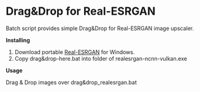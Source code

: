 # Drag&Drop for Real-ESRGAN

Batch script provides simple Drag&Drop for Real-ESRGAN image upscaler.

**Installing**
1. Download portable [Real-ESRGAN](https://github.com/xinntao/Real-ESRGAN) for Windows.
2. Copy drag&drop-here.bat into folder of realesrgan-ncnn-vulkan.exe

**Usage**

Drag & Drop images over drag&drop_realesrgan.bat